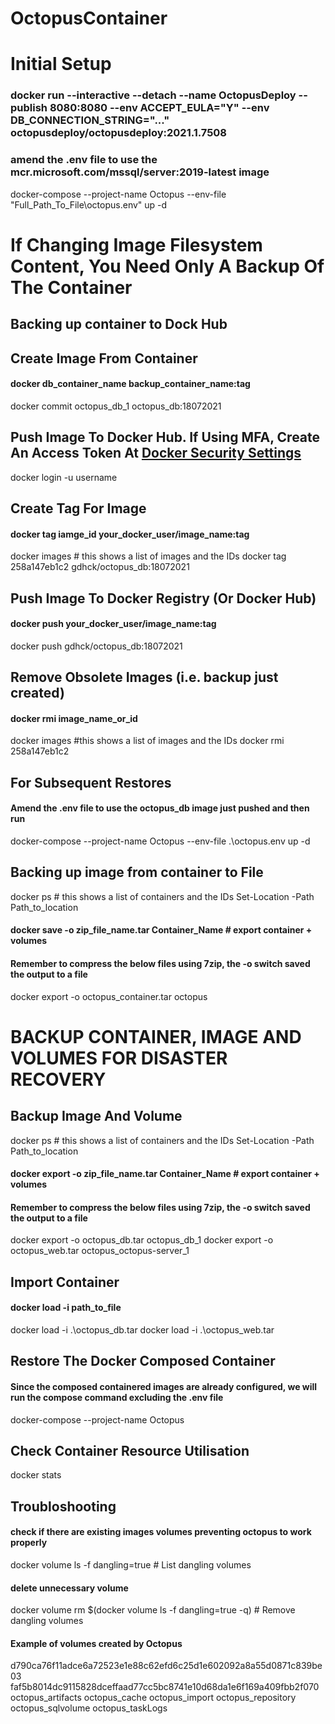 # OctopusContainer

# Initial Setup
### docker run --interactive --detach --name OctopusDeploy --publish 8080:8080 --env ACCEPT_EULA="Y" --env DB_CONNECTION_STRING="..." octopusdeploy/octopusdeploy:2021.1.7508
### amend the .env file to use the mcr.microsoft.com/mssql/server:2019-latest image
docker-compose --project-name Octopus --env-file "Full_Path_To_File\octopus.env" up -d

# If Changing Image Filesystem Content, You Need Only A Backup Of The Container
## Backing up container to Dock Hub
## Create Image From Container
#### docker db_container_name backup_container_name:tag
docker commit octopus_db_1 octopus_db:18072021

## Push Image To Docker Hub. If Using MFA, Create An Access Token At [Docker Security Settings](https://hub.docker.com/settings/security)
docker login -u username

## Create Tag For Image
#### docker tag iamge_id your_docker_user/image_name:tag
docker images # this shows a list of images and the IDs
docker tag 258a147eb1c2 gdhck/octopus_db:18072021

## Push Image To Docker Registry (Or Docker Hub)
#### docker push your_docker_user/image_name:tag
docker push gdhck/octopus_db:18072021

## Remove Obsolete Images (i.e. backup just created)
#### docker rmi image_name_or_id
docker images #this shows a list of images and the IDs
docker rmi 258a147eb1c2

## For Subsequent Restores
#### Amend the .env file to use the octopus_db image just pushed and then run
docker-compose --project-name Octopus --env-file .\octopus.env up -d

## Backing up image from container to File
docker ps # this shows a list of containers and the IDs
Set-Location -Path Path_to_location
#### docker save -o zip_file_name.tar Container_Name # export container + volumes
#### Remember to compress the below files using 7zip, the -o switch saved the output to a file
docker export -o octopus_container.tar octopus

# BACKUP CONTAINER, IMAGE AND VOLUMES FOR DISASTER RECOVERY
## Backup Image And Volume
docker ps # this shows a list of containers and the IDs
Set-Location -Path Path_to_location
#### docker export -o zip_file_name.tar Container_Name # export container + volumes
#### Remember to compress the below files using 7zip, the -o switch saved the output to a file
docker export -o octopus_db.tar octopus_db_1
docker export -o octopus_web.tar octopus_octopus-server_1

## Import Container
#### docker load -i path_to_file
docker load -i .\octopus_db.tar
docker load -i .\octopus_web.tar

## Restore The Docker Composed Container
#### Since the composed containered images are already configured, we will run the compose command excluding the .env file
docker-compose --project-name Octopus

## Check Container Resource Utilisation
docker stats

## Troubloshooting
#### check if there are existing images volumes preventing octopus to work properly
docker volume ls -f dangling=true # List dangling volumes
#### delete unnecessary volume
docker volume rm $(docker volume ls -f dangling=true -q) # Remove dangling volumes
#### Example of volumes created by Octopus
d790ca76f11adce6a72523e1e88c62efd6c25d1e602092a8a55d0871c839be03
faf5b8014dc9115828dceffaad77cc5bc8741e10d68da1e6f169a409fbb2f070
octopus_artifacts
octopus_cache
octopus_import
octopus_repository
octopus_sqlvolume
octopus_taskLogs